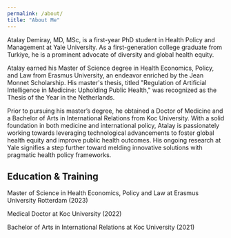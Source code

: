 ```yaml
---
permalink: /about/
title: "About Me"
---
```


Atalay Demiray, MD, MSc, is a first-year PhD student in Health Policy and Management at Yale University. As a first-generation college graduate from Turkiye, he is a prominent advocate of diversity and global health equity.

Atalay earned his Master of Science degree in Health Economics, Policy, and Law from Erasmus University, an endeavor enriched by the Jean Monnet Scholarship. His master's thesis, titled "Regulation of Artificial Intelligence in Medicine: Upholding Public Health," was recognized as the Thesis of the Year in the Netherlands.

Prior to pursuing his master’s degree, he obtained a Doctor of Medicine and a Bachelor of Arts in International Relations from Koc University. With a solid foundation in both medicine and international policy, Atalay is passionately working towards leveraging technological advancements to foster global health equity and improve public health outcomes. His ongoing research at Yale signifies a step further toward melding innovative solutions with pragmatic health policy frameworks.

## Education & Training

Master of Science in Health Economics, Policy and Law at Erasmus University Rotterdam (2023) 

Medical Doctor at Koc University (2022) 

Bachelor of Arts in International Relations at Koc University (2021)
